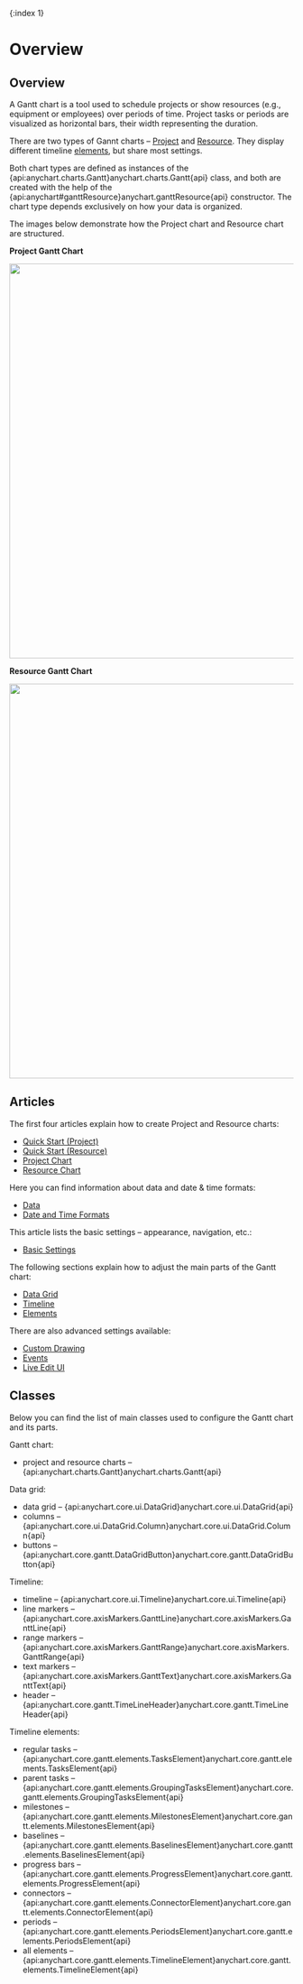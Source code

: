 {:index 1}
# Overview

## Overview

A Gantt chart is a tool used to schedule projects or show resources (e.g., equipment or employees) over periods of time. Project tasks or periods are visualized as horizontal bars, their width representing the duration.

There are two types of Gannt charts – [Project](Project_Chart) and [Resource](Resource_Chart). They display different timeline [elements](Elements), but share most settings.

Both chart types are defined as instances of the {api:anychart.charts.Gantt}anychart.charts.Gantt{api} class, and both are created with the help of the {api:anychart#ganttResource}anychart.ganttResource{api} constructor. The chart type depends exclusively on how your data is organized.

The images below demonstrate how the Project chart and Resource chart are structured.

**Project Gantt Chart**

<img width="700" src ="https://static.anychart.com/images/project_timeline.jpg" />

**Resource Gantt Chart**

<img width="700" src ="https://static.anychart.com/images/resource_timeline.jpg" />

## Articles

The first four articles explain how to create Project and Resource charts:

* [Quick Start (Project)](Quick_Start_\(Project\))
* [Quick Start (Resource)](Quick_Start_\(Resource\))
* [Project Chart](Project_Chart)
* [Resource Chart](Resource_Chart)

Here you can find information about data and date & time formats:
* [Data](Data)
* [Date and Time Formats](Date_and_Time_Formats)

This article lists the basic settings – appearance, navigation, etc.:
* [Basic Settings](Basic_Settings)

The following sections explain how to adjust the main parts of the Gantt chart:

* [Data Grid](Data_Grid)
* [Timeline](Timeline)
* [Elements](Elements)

There are also advanced settings available:
* [Custom Drawing](Custom_Drawing)
* [Events](Events)
* [Live Edit UI](Live_Edit_UI)

## Classes

Below you can find the list of main classes used to configure the Gantt chart and its parts.

Gantt chart:

* project and resource charts – {api:anychart.charts.Gantt}anychart.charts.Gantt{api}

Data grid:

* data grid – {api:anychart.core.ui.DataGrid}anychart.core.ui.DataGrid{api}
* columns – {api:anychart.core.ui.DataGrid.Column}anychart.core.ui.DataGrid.Column{api}
* buttons – {api:anychart.core.gantt.DataGridButton}anychart.core.gantt.DataGridButton{api}

Timeline:

*  timeline – {api:anychart.core.ui.Timeline}anychart.core.ui.Timeline{api}
* line markers – {api:anychart.core.axisMarkers.GanttLine}anychart.core.axisMarkers.GanttLine{api}
* range markers – {api:anychart.core.axisMarkers.GanttRange}anychart.core.axisMarkers.GanttRange{api}
* text markers – {api:anychart.core.axisMarkers.GanttText}anychart.core.axisMarkers.GanttText{api}
* header – {api:anychart.core.gantt.TimeLineHeader}anychart.core.gantt.TimeLineHeader{api}

Timeline elements:

* regular tasks – {api:anychart.core.gantt.elements.TasksElement}anychart.core.gantt.elements.TasksElement{api}
* parent tasks – {api:anychart.core.gantt.elements.GroupingTasksElement}anychart.core.gantt.elements.GroupingTasksElement{api}
* milestones – {api:anychart.core.gantt.elements.MilestonesElement}anychart.core.gantt.elements.MilestonesElement{api}
* baselines – {api:anychart.core.gantt.elements.BaselinesElement}anychart.core.gantt.elements.BaselinesElement{api}
* progress bars – {api:anychart.core.gantt.elements.ProgressElement}anychart.core.gantt.elements.ProgressElement{api}
* connectors – {api:anychart.core.gantt.elements.ConnectorElement}anychart.core.gantt.elements.ConnectorElement{api}
* periods – {api:anychart.core.gantt.elements.PeriodsElement}anychart.core.gantt.elements.PeriodsElement{api}
* all elements – {api:anychart.core.gantt.elements.TimelineElement}anychart.core.gantt.elements.TimelineElement{api}